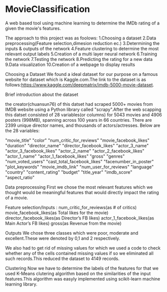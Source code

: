 # MovieClassification
A web based tool using machine learning to determine the IMDb rating of a given the movie's features.

The approach to this project was as foolows:
1.Choosing a dataset 
2.Data preprocessing(Feature selection,dimesion reduction ec.) 
3.Determining the inputs & outputs of the network
4.Feature clustering to determine the most relevant output labels
5.Creation of a multi layer neural network
6.Training the network
7.Testing the network
8.Predicting the rating for a new data
9.Data visualization
10.Creation of a webpage to display results

Choosing a Dataset
We found a ideal dataset for our purpose on a famous website for dataset which is Kaggle.com.The link to the dataset is as follows:https://www.kaggle.com/deepmatrix/imdb-5000-movie-dataset.

Brief introduction about the dataset

the creator(chuansun76) of this datset had scraped 5000+ movies from IMDB website using a Python library called "scrapy".After the web scapping this datset consisted of 28 variables(or columns) for 5043 movies and 4906 posters (998MB), spanning across 100 years in 66 countries. There are 2399 unique director names, and thousands of actors/actresses. Below are the 28 variables:

"movie_title" "color" "num_critic_for_reviews" "movie_facebook_likes" "duration" "director_name" "director_facebook_likes" "actor_3_name" "actor_3_facebook_likes" "actor_2_name" "actor_2_facebook_likes" "actor_1_name" "actor_1_facebook_likes" "gross" "genres" "num_voted_users" "cast_total_facebook_likes" "facenumber_in_poster" "plot_keywords" "movie_imdb_link" "num_user_for_reviews" "language" "country" "content_rating" "budget" "title_year" "imdb_score" "aspect_ratio"

Data preprocessing
First we chose the most relevant features which we thought would be meaningful features that would directly impact the rating of a movie.

Feature selection/Inputs :
num_critic_for_reviews(as # of critics)
movie_facebook_likes(as Total likes for the movie)
director_facebook_likes(as Director’s FB likes)
actor_1_facebook_likes(as Main Actor’s FB likes)
gross(as Revenue from the movie)

Outputs
We chose three classes which were poor, moderate and excellent.These were denoted by 0,1 and 2 respectively.

We also had to get rid of missing values for which we used a code to check whether any of the cells contained missing values if so we eliminated all such records.This reduced the dataset to 4149 records.

Clustering 
Now we have to determine the labels of the features for that we used K-Means clutering algorithm based on the similarities of the input features.This algorithm was easyly implemented using scikit-learn machine learning library.
















